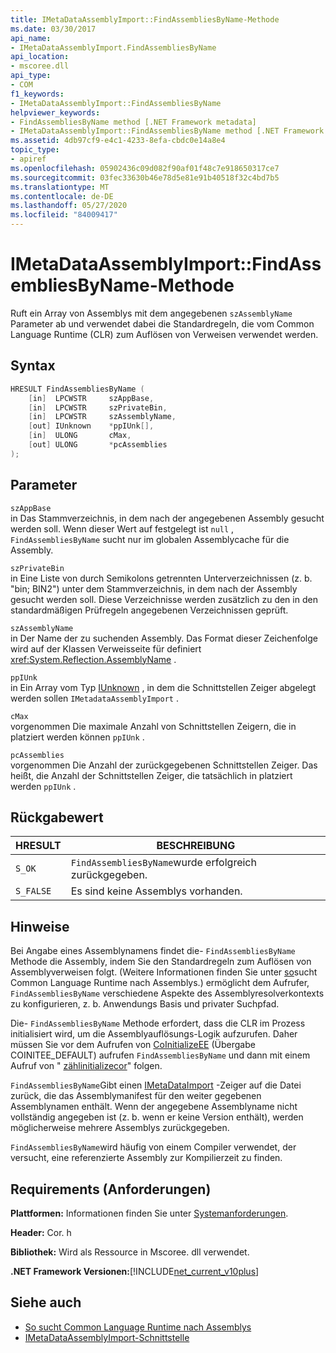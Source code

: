 ```yaml
---
title: IMetaDataAssemblyImport::FindAssembliesByName-Methode
ms.date: 03/30/2017
api_name:
- IMetaDataAssemblyImport.FindAssembliesByName
api_location:
- mscoree.dll
api_type:
- COM
f1_keywords:
- IMetaDataAssemblyImport::FindAssembliesByName
helpviewer_keywords:
- FindAssembliesByName method [.NET Framework metadata]
- IMetaDataAssemblyImport::FindAssembliesByName method [.NET Framework metadata]
ms.assetid: 4db97cf9-e4c1-4233-8efa-cbdc0e14a8e4
topic_type:
- apiref
ms.openlocfilehash: 05902436c09d082f90af01f48c7e918650317ce7
ms.sourcegitcommit: 03fec33630b46e78d5e81e91b40518f32c4bd7b5
ms.translationtype: MT
ms.contentlocale: de-DE
ms.lasthandoff: 05/27/2020
ms.locfileid: "84009417"
---
```

# <a name="imetadataassemblyimportfindassembliesbyname-method"></a>IMetaDataAssemblyImport::FindAssembliesByName-Methode
Ruft ein Array von Assemblys mit dem angegebenen `szAssemblyName` Parameter ab und verwendet dabei die Standardregeln, die vom Common Language Runtime (CLR) zum Auflösen von Verweisen verwendet werden.  
  
## <a name="syntax"></a>Syntax  
  
```cpp  
HRESULT FindAssembliesByName (  
    [in]  LPCWSTR     szAppBase,
    [in]  LPCWSTR     szPrivateBin,
    [in]  LPCWSTR     szAssemblyName,
    [out] IUnknown    *ppIUnk[],
    [in]  ULONG       cMax,
    [out] ULONG       *pcAssemblies  
);  
```  
  
## <a name="parameters"></a>Parameter  
 `szAppBase`  
 in Das Stammverzeichnis, in dem nach der angegebenen Assembly gesucht werden soll. Wenn dieser Wert auf festgelegt ist `null` , `FindAssembliesByName` sucht nur im globalen Assemblycache für die Assembly.  
  
 `szPrivateBin`  
 in Eine Liste von durch Semikolons getrennten Unterverzeichnissen (z. b. "bin; BIN2") unter dem Stammverzeichnis, in dem nach der Assembly gesucht werden soll. Diese Verzeichnisse werden zusätzlich zu den in den standardmäßigen Prüfregeln angegebenen Verzeichnissen geprüft.  
  
 `szAssemblyName`  
 in Der Name der zu suchenden Assembly. Das Format dieser Zeichenfolge wird auf der Klassen Verweisseite für definiert <xref:System.Reflection.AssemblyName> .  
  
 `ppIUnk`  
 in Ein Array vom Typ [IUnknown](/cpp/atl/iunknown) , in dem die Schnittstellen Zeiger abgelegt werden sollen `IMetadataAssemblyImport` .  
  
 `cMax`  
 vorgenommen Die maximale Anzahl von Schnittstellen Zeigern, die in platziert werden können `ppIUnk` .  
  
 `pcAssemblies`  
 vorgenommen Die Anzahl der zurückgegebenen Schnittstellen Zeiger. Das heißt, die Anzahl der Schnittstellen Zeiger, die tatsächlich in platziert werden `ppIUnk` .  
  
## <a name="return-value"></a>Rückgabewert  
  
|HRESULT|BESCHREIBUNG|  
|-------------|-----------------|  
|`S_OK`|`FindAssembliesByName`wurde erfolgreich zurückgegeben.|  
|`S_FALSE`|Es sind keine Assemblys vorhanden.|  
  
## <a name="remarks"></a>Hinweise  
 Bei Angabe eines Assemblynamens findet die- `FindAssembliesByName` Methode die Assembly, indem Sie den Standardregeln zum Auflösen von Assemblyverweisen folgt. (Weitere Informationen finden Sie unter [so](../../deployment/how-the-runtime-locates-assemblies.md)sucht Common Language Runtime nach Assemblys.) ermöglicht dem Aufrufer, `FindAssembliesByName` verschiedene Aspekte des Assemblyresolverkontexts zu konfigurieren, z. b. Anwendungs Basis und privater Suchpfad.  
  
 Die- `FindAssembliesByName` Methode erfordert, dass die CLR im Prozess initialisiert wird, um die Assemblyauflösungs-Logik aufzurufen. Daher müssen Sie vor dem Aufrufen von [CoInitializeEE](../../../../docs/framework/unmanaged-api/hosting/coinitializeee-function.md) (Übergabe COINITEE_DEFAULT) aufrufen `FindAssembliesByName` und dann mit einem Aufruf von " [zählinitializecor](../hosting/couninitializecor-function.md)" folgen.  
  
 `FindAssembliesByName`Gibt einen [IMetaDataImport](imetadataimport-interface.md) -Zeiger auf die Datei zurück, die das Assemblymanifest für den weiter gegebenen Assemblynamen enthält. Wenn der angegebene Assemblyname nicht vollständig angegeben ist (z. b. wenn er keine Version enthält), werden möglicherweise mehrere Assemblys zurückgegeben.  
  
 `FindAssembliesByName`wird häufig von einem Compiler verwendet, der versucht, eine referenzierte Assembly zur Kompilierzeit zu finden.  
  
## <a name="requirements"></a>Requirements (Anforderungen)  
 **Plattformen:** Informationen finden Sie unter [Systemanforderungen](../../get-started/system-requirements.md).  
  
 **Header:** Cor. h  
  
 **Bibliothek:** Wird als Ressource in Mscoree. dll verwendet.  
  
 **.NET Framework Versionen:**[!INCLUDE[net_current_v10plus](../../../../includes/net-current-v10plus-md.md)]  
  
## <a name="see-also"></a>Siehe auch

- [So sucht Common Language Runtime nach Assemblys](../../deployment/how-the-runtime-locates-assemblies.md)
- [IMetaDataAssemblyImport-Schnittstelle](imetadataassemblyimport-interface.md)
